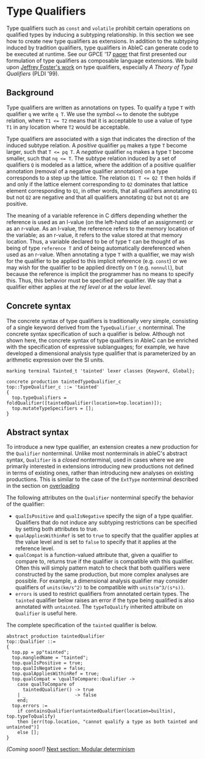 # Type Qualifiers
Type qualifiers such as `const` and `volatile` prohibit certain operations on
qualified types by inducing a subtyping relationship. In this section we see how
to create new type qualifiers as extensions. In addition to the subtyping
induced by tradition qualifiers, type qualifiers in AbleC can generate code to
be executed at runtime. See our GPCE '17
[paper](https://www-users.cs.umn.edu/~evw/pubs/carlson17gpce/index.html) that
first presented our formulation of type qualifiers as composable language
extensions. We build upon [Jeffrey Foster's work](https://talks.cs.umd.edu:3000/display/publications)
on type qualifiers, especially *A Theory of Type Qualifiers* (PLDI '99).

## Background
Type qualifiers are written as annotations on types. To qualify a type `T` with
qualifier `q` we write `q T`. We use the symbol `<=` to denote the subtype
relation, where `T1 <= T2` means that it is acceptable to use a value of type
`T1` in any location where `T2` would be acceptable.

Type qualifiers are associated with a sign that indicates the direction of the
induced subtype relation. A *positive* qualifier `pq` makes a type `T` become
larger, such that `T <= pq T`. A *negative* qualifier `nq` makes a type `T`
become smaller, such that `nq <= T`. The subtype relation induced by a set of
qualifiers `Q` is modeled as a lattice, where the addition of a positive
qualifier annotation (removal of a negative qualifier annotation) on a type
corresponds to a step up the lattice. The relation `Q1 T <= Q2 T` then holds if
and only if the lattice element corresponding to `Q2` dominates that lattice
element corresponding to `Q1`, in other words, that all qualifiers annotating `Q1`
but not `Q2` are negative and that all qualifiers annotating `Q2` but not `Q1`
are positive.

The meaning of a variable reference in C differs depending whether the reference
is used as an l-value (on the left-hand side of an assignment) or as an r-value.
As an l-value, the reference refers to the memory location of the variable; as
an r-value, it refers to the value stored at that memory location. Thus, a
variable declared to be of type `T` can be thought of as being of type `reference T`
and of being automatically dereferenced when used as an r-value. When annotating
a type `T` with a qualifier, we may wish for the qualifier to be applied to this
implicit reference (e.g. `const`) or we may wish for the qualifier to be applied
directly on `T` (e.g. `nonnull`), but because the reference is implicit the
programmer has no means to specify this. Thus, this behavior must be specified
per qualifier. We say that a qualifier either applies at the *ref level* or at the
*value level*.

## Concrete syntax
The concrete syntax of type qualifiers is traditionally very simple, consisting
of a single keyword derived from the `TypeQualifier_c` nonterminal. The concrete
syntax specification of such a qualifier is below. Although not shown here, the
concrete syntax of type qualifiers in AbleC can be enriched with the
specification of expressive sublanguages; for example, we have developed a
dimensional analysis type qualifier that is parameterized by an arithmetic
expression over the SI units.

```
marking terminal Tainted_t 'tainted' lexer classes {Keyword, Global};

concrete production taintedTypeQualifier_c
top::TypeQualifier_c ::= 'tainted'
{
  top.typeQualifiers = foldQualifier([taintedQualifier(location=top.location)]);
  top.mutateTypeSpecifiers = [];
}
```

## Abstract syntax
To introduce a new type qualifier, an extension creates a new production for the `Qualifier`
nonterminal. Unlike most nonterminals in ableC's abstract syntax, `Qualifier` is a *closed*
nonterminal, used in cases where we are primarily interested in extensions introducing new
productions not defined in terms of existing ones, rather than introducing new analyses on
existing productions. This is similar to the case of the `ExtType` nonterminal described in
the section on [overloading](../overloading)

The following attributes on the `Qualifier` nonterminal specify the behavior of
the qualifier:
* `qualIsPositive` and `qualIsNegative` specify the sign of
  a type qualifier. Qualifiers that do not induce any subtyping restrictions
  can be specified by setting both attributes to true.
* `qualAppliesWithinRef` is set to `true` to specify that the qualifier
  applies at the value level and is set to `false` to specify that it
  applies at the reference level.
* `qualCompat` is a function-valued attribute that, given a qualifier to compare
  to, returns true if the qualifier is compatible with this qualifier. Often this
  will simply pattern match to check that both qualifiers were constructed by the
  same production, but more complex analyses are possible. For example, a dimensional
  analysis qualifier may consider qualifiers of `units(km/s^2)` to be compatible with
  `units(m^3/(s*s))`.
* `errors` is used to restrict qualifiers from annotated certain types. The `tainted`
  qualifier below raises an error if the type being qualified is also annotated with
  `untainted`. The `typeToQualify` inherited attribute on `Qualifier` is useful here.

The complete specification of the `tainted` qualifier is below.

```
abstract production taintedQualifier
top::Qualifier ::=
{
  top.pp = pp"tainted";
  top.mangledName = "tainted";
  top.qualIsPositive = true;
  top.qualIsNegative = false;
  top.qualAppliesWithinRef = true;
  top.qualCompat = \qualToCompare::Qualifier ->
    case qualToCompare of
      taintedQualifier() -> true
    | _                  -> false
    end;
  top.errors :=
    if containsQualifier(untaintedQualifier(location=builtin), top.typeToQualify)
    then [err(top.location, "cannot qualify a type as both tainted and untainted")]
    else [];
}
```

*(Coming soon!)* [Next section: Modular determinism](../mda/)

